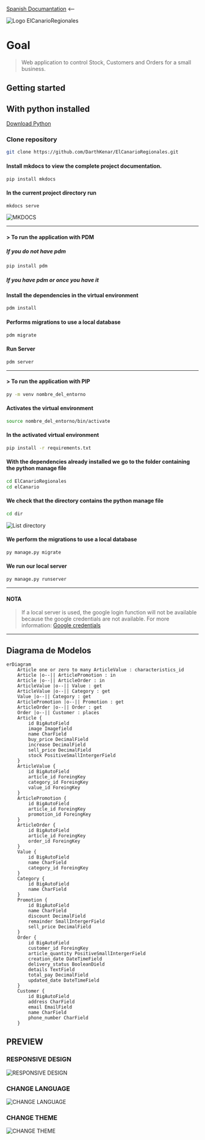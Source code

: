 [Spanish Documantation][Spanish] <--

![Logo ElCanarioRegionales](docs/images/logo-header.png)

# Goal

> Web application to control Stock, Customers and Orders for a small business.

## Getting started

## With python installed

[Download Python](https://www.python.org/downloads/release/python-3120/)

### Clone repository

```bash
git clone https://github.com/DarthKenar/ElCanarioRegionales.git
```

#### Install mkdocs to view the complete project documentation.

```bash
pip install mkdocs
```

#### In the current project directory run

```bash
mkdocs serve
```

![MKDOCS](docs/images/mkdocs.png)

---

#### > To run the application with PDM

##### If you do not have pdm

```bash
pip install pdm
```

##### If you have pdm or once you have it

#### Install the dependencies in the virtual environment

```bash
pdm install
```

#### Performs migrations to use a local database

```bash
pdm migrate
```

#### Run Server

```bash
pdm server
```

---

#### > To run the application with PIP

```bash
py -m venv nombre_del_entorno
```

#### Activates the virtual environment

```bash
source nombre_del_entorno/bin/activate
```

#### In the activated virtual environment

```bash
pip install -r requirements.txt
```

#### With the dependencies already installed we go to the folder containing the python manage file

```bash
cd ElCanarioRegionales
cd elCanario
```

#### We check that the directory contains the python manage file

```bash
cd dir
```

![List directory](docs/images/path.png)

#### We perform the migrations to use a local database

```bash
py manage.py migrate
```

#### We run our local server

```bash
py manage.py runserver
```

---

#### NOTA

> If a local server is used, the google login function will not be available because the google credentials are not available.
> For more information: [Google credentials](https://console.cloud.google.com/apis/credentials)

---

## Diagrama de Modelos

```mermaid
erDiagram 
    Article one or zero to many ArticleValue : characteristics_id
    Article |o--|| ArticlePromotion : in
    Article |o--|| ArticleOrder : in
    ArticleValue |o--|| Value : get
    ArticleValue |o--|| Category : get
    Value |o--|| Category : get
    ArticlePromotion |o--|| Promotion : get
    ArticleOrder |o--|| Order : get
    Order |o--|| Customer : places
    Article {
        id BigAutoField
        image Imagefield
        name CharField
        buy_price DecimalField
        increase DecimalField
        sell_price DecimalField
        stock PositiveSmallIntergerField
    }
    ArticleValue {
        id BigAutoField
        article_id ForeingKey
        category_id ForeingKey
        value_id ForeingKey
    }
    ArticlePromotion {
        id BigAutoField
        article_id ForeingKey
        promotion_id ForeingKey
    }
    ArticleOrder {
        id BigAutoField
        article_id ForeingKey
        order_id ForeingKey
    }
    Value {
        id BigAutoField
        name CharField
        category_id ForeingKey
    }
    Category {
        id BigAutoField
        name CharField
    }
    Promotion {
        id BigAutoField
        name CharField
        discount DecimalField
        remainder SmallIntergerField
        sell_price DecimalField
    }
    Order {
        id BigAutoField
        customer_id ForeingKey
        article_quantity PositiveSmallIntergerField
        creation_date DateTimeField
        delivery_status BooleanDield
        details TextField
        total_pay DecimalField
        updated_date DateTimeField
    }
    Customer {
        id BigAutoField
        address CharField
        email EmailField
        name CharField
        phone_number CharField
    }
```

## PREVIEW

### RESPONSIVE DESIGN

![RESPONSIVE DESIGN](docs/images/responsive_design.png)

### CHANGE LANGUAGE

![CHANGE LANGUAGE](docs/images/switch-lenguage.gif)

### CHANGE THEME

![CHANGE THEME](docs/images/switch-theme.gif)

[Spanish]: /docs/README-ES.md